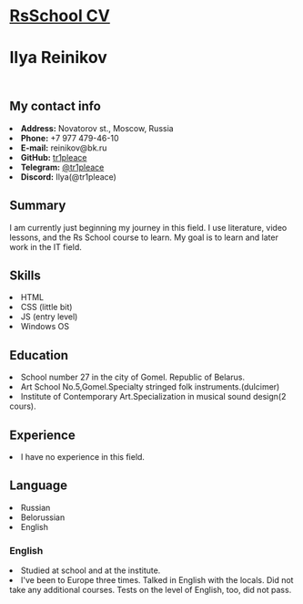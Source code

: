 ﻿# <a href="https://tr1pleace.github.io/rsschool-cv/"> RsSchool CV </a>
<html lang="en">
<head>
<link rel="stylesheet" href="css/README.css" />
<meta http-equiv="Content-type" content="text/html;charset=UTF-8" />
</head>
<body>
<h1>Ilya Reinikov</h1>
<html lang="ru">
<header>
<link rel="stylesheet" href="css/README.css" />
<meta http-equiv="Content-type" content="text/html;charset=UTF-8" />
</header>
<body>
<h2>My contact info</h2>
<div>
<li>
<strong>Address:</strong>
Novatorov st., Moscow, Russia
</li>
<li>
<strong>Phone:</strong>
+7 977 479-46-10
</li>
<li>
<strong>E-mail:</strong>
reinikov@bk.ru
</li>
<li>
<strong>GitHub:</strong>
<a href="https://github.com/tr1pleace">tr1pleace</a>
</li>
<li>
<strong>Telegram:</strong>
<a href="https://t.me/tr1pleace">@tr1pleace</a>
</li>
<li>
<strong>Discord:</strong> Ilya(@tr1pleace)
</li>
</div>
<h2>Summary</h2>
<div>
<p>I am currently just beginning my journey in this field. I use literature, video lessons, and the Rs School course to learn. My goal is to learn and later work in the IT field.</p>
</div>
<h2>Skills</h2>
<li>HTML</li>
<li>CSS (little bit)</li>
<li>JS (entry level)</li>
<li>Windows OS</li>
<h2>Education</h2>
<div>
<li>School number 27 in the city of Gomel.
Republic of Belarus.</li>
<li>Art School No.5,Gomel.Specialty stringed folk instruments.(dulcimer)
</li>
<li>Institute of Contemporary Art.Specialization in musical sound design(2 cours).</li>
</div>
<h2>Experience</h2>
<div>
<li>I have no experience in this field.</li>
</div>
<h2>Language</h2>
<div>
<li>Russian</li>
<li>Belorussian</li>
<li>English</li>
</div>
<h3>English</h3>
<li>Studied at school and at the institute.</li>
<li>I've been to Europe three times. Talked in English with the locals. Did not take any additional courses. Tests on the level of English, too, did not pass. </li>
</body>
</html>
